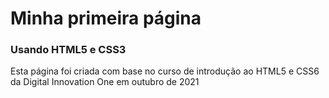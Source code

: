 # Minha primeira página

### Usando HTML5 e CSS3
Esta página foi criada com base no curso de introdução ao HTML5 e CSS6 da Digital Innovation One em outubro de 2021
